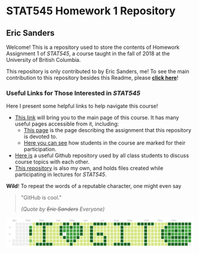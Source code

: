 # STAT545 Homework 1 Repository
## Eric Sanders

Welcome! This is a repository used to store the contents of Homework Assignment 1 of *STAT545*, a course taught in the fall of 2018 at the University of British Columbia.

This repository is only contributed to by Eric Sanders, me! To see the main contribution to this repository besides this Readme, please **[click here](https://github.com/STAT545-UBC-students/hw01-ericjsanders/blob/master/hw01Exploration.md)**!

### Useful Links for Those Interested in *STAT545*

Here I present some helpful links to help navigate this course!

* [This link](http://stat545.com/Classroom/) will bring you to the main page of this course. It has many useful pages accessible from it, including:
    * [This page](http://stat545.com/Classroom/assignments/hw01/hw01.html) is the page describing the assignment that this repository is devoted to.
    * [Here you can see](http://stat545.com/Classroom/participation.html) how students in the course are marked for their participation.
* [Here is](https://github.com/STAT545-UBC/Discussion-Internal) a useful Github repository used by all class students to discuss course topics with each other.
* [This repository](https://github.com/ericjsanders/stat545_participation) is also my own, and holds files created while participating in lectures for *STAT545*.

**Wild**! To repeat the words of a reputable character, one might even say

> "GitHub is cool."
>
> *(Quote by ~~Eric Sanders~~ Everyone)*

![GithubLove](contributions.png)